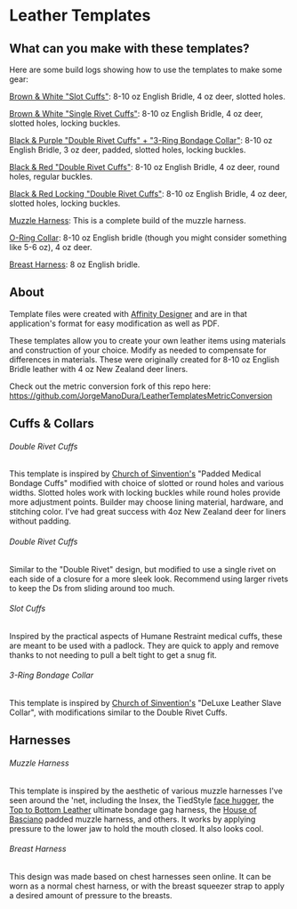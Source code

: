 # Leather Templates
## What can you make with these templates?

Here are some build logs showing how to use the templates to make some gear:

[Brown & White "Slot Cuffs"](https://imgchest.com/p/pg739k8k37r): 8-10 oz English Bridle, 4 oz deer, slotted holes.

[Brown & White "Single Rivet Cuffs"](https://imgchest.com/p/md7ogzvg9yp): 8-10 oz English Bridle, 4 oz deer, slotted holes, locking buckles.

[Black & Purple "Double Rivet Cuffs" + "3-Ring Bondage Collar"](https://imgchest.com/p/vj4jdo6d548): 8-10 oz English Bridle, 3 oz deer, padded, slotted holes, locking buckles.

[Black & Red "Double Rivet Cuffs"](https://imgchest.com/p/qe4gdv8do4j): 8-10 oz English Bridle, 4 oz deer, round holes, regular buckles.

[Black & Red Locking "Double Rivet Cuffs"](https://imgchest.com/p/dl7pjg6q87o): 8-10 oz English Bridle, 4 oz deer, slotted holes, locking buckles.

[Muzzle Harness](https://imgchest.com/p/na7kzxnwk78): This is a complete build of the muzzle harness.

[O-Ring Collar](https://imgchest.com/p/qe4gdv8lo4j): 8-10 oz English bridle (though you might consider something like 5-6 oz), 4 oz deer.

[Breast Harness](https://imgchest.com/p/qe4g985oyj2): 8 oz English bridle.

## About
Template files were created with [Affinity Designer](https://affinity.serif.com/en-us/designer/) and are in that application's format for easy modification as well as PDF.

These templates allow you to create your own leather items using materials and construction of your choice. Modify as needed to compensate for differences in materials. These were originally created for 8-10 oz English Bridle leather with 4 oz New Zealand deer liners.

Check out the metric conversion fork of this repo here: https://github.com/JorgeManoDura/LeatherTemplatesMetricConversion

## Cuffs & Collars

###### Double Rivet Cuffs
This template is inspired by [Church of Sinvention's](https://www.churchofsinvention.com/) "Padded Medical Bondage Cuffs" modified with choice of slotted or round holes and various widths. Slotted holes work with locking buckles while round holes provide more adjustment points. Builder may choose lining material, hardware, and stitching color. I've had great success with 4oz New Zealand deer for liners without padding.

###### Double Rivet Cuffs
Similar to the "Double Rivet" design, but modified to use a single rivet on each side of a closure for a more sleek look. Recommend using larger rivets to keep the Ds from sliding around too much.

###### Slot Cuffs
Inspired by the practical aspects of Humane Restraint medical cuffs, these are meant to be used with a padlock. They are quick to apply and remove thanks to not needing to pull a belt tight to get a snug fit.

###### 3-Ring Bondage Collar
This template is inspired by [Church of Sinvention's](https://www.churchofsinvention.com/) "DeLuxe Leather Slave Collar", with modifications similar to the Double Rivet Cuffs.

## Harnesses

###### Muzzle Harness

This template is inspired by the aesthetic of various muzzle harnesses I've seen around the 'net, including the Insex, the TiedStyle [face hugger](https://www.deviantart.com/tiedstyle/art/FaceHugger-771251797), the [Top to Bottom Leather](https://www.top-to-bottom-leathers.co.uk/Bondage-Equipment/Bondage-Gags/Ultimate-Bondage-Gag-Harness.htm) ultimate bondage gag harness, the [House of Basciano](https://www.etsy.com/shop/HouseofBasciano) padded muzzle harness, and others. It works by applying pressure to the lower jaw to hold the mouth closed. It also looks cool.

###### Breast Harness

This design was made based on chest harnesses seen online. It can be worn as a normal chest harness, or with the breast squeezer strap to apply a desired amount of pressure to the breasts.
